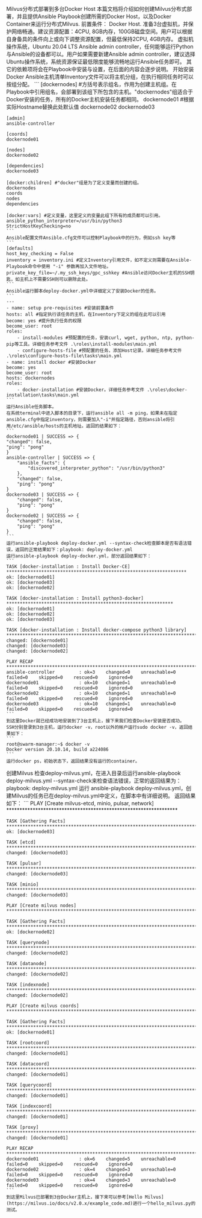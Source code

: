 Milvus分布式部署到多台Docker Host
本篇文档将介绍如何创建Milvus分布式部署，并且提供Ansible Playbook创建所需的Docker Host，以及Docker Container来运行分布式Milvus.
前置条件：
    Docker Host. 准备3台虚拟机，并保护网络畅通。建议资源配置：4CPU, 8GB内存，100GB磁盘空间。用户可以根据自身备具的条件向上或向下调整资源配置，但最低保持2CPU, 4GB内存。
    虚拟机操作系统，Ubuntu 20.04 LTS
    Ansible admin controller，任何能够运行Python与Ansible的设备都可以。用户如果需要新建Ansible admin controller，建议选择Ubuntu操作系统，系统资源保证最低限度能够流畅地运行Ansible任务即可。
    其它的依赖项将会在Playbook中安装与设置，在后面的内容会逐步说明。
开始安装Docker
    Ansible主机清单Inventory文件可以将主机分组，在执行相同任务时可以按组分配。
    ```
    [dockernodes] #方括号表示组名，作用为创建主机组。在Playbook中引用组名，会部署到该组下所包含的主机。"dockernodes"组适合于Docker安装的任务，所有的Docker主机安装任务都相同。
    dockernode01 #根据实际Hostname替换此处默认值
    dockernode02
    dockernode03

    [admin]
    ansible-controller

    [coords]
    dockernode01

    [nodes]
    dockernode02

    [dependencies]
    dockernode03

    [docker:children] #"docker"组是为了定义变量而创建的组。
    dockernodes
    coords
    nodes
    dependencies

    [docker:vars] #定义变量，这里定义的变量此组下所有的成员都可以引用。
    ansible_python_interpreter=/usr/bin/python3
    StrictHostKeyChecking=no
    ```
    Ansible配置文件Ansible.cfg文件可以控制Playbook中的行为，例如ssh key等
    ```
    [defaults]
    host_key_checking = False
    inventory = inventory.ini #定义Inventory引用文件，如不定义则需要在Ansible-Playbook命令中使用 "-i" 参数再加入文件地址。
    private_key_file=~/.my_ssh_keys/gpc_sshkey #Ansible访问Docker主机的SSH钥匙，如主机上不需要SSH则可以删除此处。
    ```
    Ansible运行脚本deploy-docker.yml中详细定义了安装Docker的任务。
    ```
    ---
    - name: setup pre-requisites #安装前置条件
    hosts: all #指定执行该任务的主机，在Inventory下定义的组在此可以引用
    become: yes #提升执行任务的权限
    become_user: root
    roles:
        - install-modules #预配置的任务，安装curl, wget, python, ntp, python-pip等工具。详细任务参考文件 .\roles\install-modules\main.yml
        - configure-hosts-file #预配置的任务，添加Host记录。详细任务参考文件 .\roles\configure-hosts-file\tasks\main.yml
    - name: install docker #安装Docker
    become: yes
    become_user: root
    hosts: dockernodes
    roles:
        - docker-installation #安装Docker。详细任务参考文件 .\roles\docker-installation\tasks\main.yml
    ```
    运行Ansible任务脚本。
    在系统terminal中进入脚本的目录下，运行ansible all -m ping，如果未在指定ansible.cfg中指定inventory，则需要加入"-i"并指定路径，否则ansible将引用/etc/ansible/hosts的主机地址。返回的结果如下：
    ```
    dockernode01 | SUCCESS => {
    "changed": false,
    "ping": "pong"
    }
    ansible-controller | SUCCESS => {
        "ansible_facts": {
            "discovered_interpreter_python": "/usr/bin/python3"
        },
        "changed": false,
        "ping": "pong"
    }
    dockernode03 | SUCCESS => {
        "changed": false,
        "ping": "pong"
    }
    dockernode02 | SUCCESS => {
        "changed": false,
        "ping": "pong"
    }
    ```
    运行ansible-playbook deploy-docker.yml --syntax-check检查脚本是否有语法错误，返回的正常结果如下：playbook: deploy-docker.yml
    运行ansible-playbook deploy-docker.yml，部分返回结果如下：
    ```
    TASK [docker-installation : Install Docker-CE] *******************************************************************
    ok: [dockernode01]
    ok: [dockernode03]
    ok: [dockernode02]

    TASK [docker-installation : Install python3-docker] **************************************************************
    ok: [dockernode01]
    ok: [dockernode02]
    ok: [dockernode03]

    TASK [docker-installation : Install docker-compose python3 library] ******************************************************************************************************************
    changed: [dockernode01]
    changed: [dockernode03]
    changed: [dockernode02]

    PLAY RECAP ********************************************************************************************************
    ansible-controller         : ok=3    changed=0    unreachable=0    failed=0    skipped=0    rescued=0    ignored=0
    dockernode01               : ok=10   changed=1    unreachable=0    failed=0    skipped=0    rescued=0    ignored=0
    dockernode02               : ok=10   changed=1    unreachable=0    failed=0    skipped=0    rescued=0    ignored=0
    dockernode03               : ok=10   changed=1    unreachable=0    failed=0    skipped=0    rescued=0    ignored=0
    ```
    到这里Docker就已经成功地安装到了3台主机上，接下来我们检查Docker安装是否成功。
    SSH分别登录到3台主机，运行docker -v，root以外的帐户运行sudo docker -v，返回结果如下：
    ```
    root@swarm-manager:~$ docker -v
    Docker version 20.10.14, build a224086
    ```
    运行docker ps，初始状态下，返回结果没有运行的container。
创建Milvus
    检查deploy-milvus.yml，在进入目录后运行ansible-playbook deploy-milvus.yml --syntax-check来检查语法错误，正常的返回结果为：playbook: deploy-milvus.yml
        <!-- ```
    - name: Create milvus #Play名称，一个Play对应它定义的主机组和相应的tasks
      hosts: "group" #Inventory中定义的组
      become: yes
      become_user: root
      tasks:
      - name: etcd #Task名称
        docker_container: #创建的资源类型
          name:  #Container名称
          image: #选择Image
          command: #启动Container后执行的系统命令和参数
          healthcheck: #Container健康检查
            test: ["CMD", "wget", "-q", "--tries=1", "--spider", "http://10.170.0.8:2381/health"]
          env: #设置Container中的环境变量
            ETCD_AUTO_COMPACTION_MODE: revision
          network_mode: "{{dependencies_network}}"  #定义容器使用的网络，在Docker中可使用Bridge，Host Nework。使用Host模式该Container和主机共享IP地址和Port，使用Bridge模式，可以发布Port
          ports:
            23792379
    ``` -->
    运行 ansible-playbook deploy-milvus.yml，创建Milvus的任务已在deploy-milvus.yml中定义，在脚本中有详细说明。
    返回结果如下：
    ```
    PLAY [Create milvus-etcd, minio, pulsar, network] *****************************************************************

    TASK [Gathering Facts] ********************************************************************************************
    ok: [dockernode03]

    TASK [etcd] *******************************************************************************************************
    changed: [dockernode03]

    TASK [pulsar] *****************************************************************************************************
    changed: [dockernode03]

    TASK [minio] ******************************************************************************************************
    changed: [dockernode03]

    PLAY [Create milvus nodes] ****************************************************************************************

    TASK [Gathering Facts] ********************************************************************************************
    ok: [dockernode02]

    TASK [querynode] **************************************************************************************************
    changed: [dockernode02]

    TASK [datanode] ***************************************************************************************************
    changed: [dockernode02]

    TASK [indexnode] **************************************************************************************************
    changed: [dockernode02]

    PLAY [Create milvus coords] ***************************************************************************************

    TASK [Gathering Facts] ********************************************************************************************
    ok: [dockernode01]

    TASK [rootcoord] **************************************************************************************************
    changed: [dockernode01]

    TASK [datacoord] **************************************************************************************************
    changed: [dockernode01]

    TASK [querycoord] *************************************************************************************************
    changed: [dockernode01]

    TASK [indexcoord] *************************************************************************************************
    changed: [dockernode01]

    TASK [proxy] ******************************************************************************************************
    changed: [dockernode01]

    PLAY RECAP ********************************************************************************************************
    dockernode01               : ok=6    changed=5    unreachable=0    failed=0    skipped=0    rescued=0    ignored=0
    dockernode02               : ok=4    changed=3    unreachable=0    failed=0    skipped=0    rescued=0    ignored=0
    dockernode03               : ok=4    changed=3    unreachable=0    failed=0    skipped=0    rescued=0    ignored=0
    ```
    到这里Milvus已部署到3台Docker主机上，接下来可以参考[Hello Milvus](https://milvus.io/docs/v2.0.x/example_code.md)进行一个hello_milvus.py的测试。